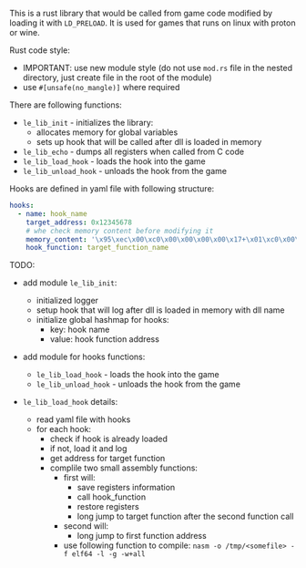 This is a rust library that would be called from game code modified by loading it with `LD_PRELOAD`.
It is used for games that runs on linux with proton or wine.

Rust code style:

* IMPORTANT: use new module style (do not use `mod.rs` file in the nested directory, just create file in the root of the module)
* use `#[unsafe(no_mangle)]` where required

There are following functions:

* `le_lib_init` - initializes the library:
  * allocates memory for global variables
  * sets up hook that will be called after dll is loaded in memory
* `le_lib_echo` - dumps all registers when called from C code
* `le_lib_load_hook` - loads the hook into the game
* `le_lib_unload_hook` - unloads the hook from the game


Hooks are defined in yaml file with following structure:
```yaml
hooks:
  - name: hook_name
    target_address: 0x12345678
    # whe check memory content before modifying it
    memory_content: '\x95\xec\x00\xc0\x00\x00\x00\x00\x17+\x01\xc0\x00\x00\x00\x00'
    hook_function: target_function_name
```

TODO:
* add module `le_lib_init`:
  - initialized logger
  - setup hook that will log after dll is loaded in memory with dll name
  - initialize global hashmap for hooks:
    - key: hook name
    - value: hook function address

* add module for hooks functions:
  - `le_lib_load_hook` - loads the hook into the game
  - `le_lib_unload_hook` - unloads the hook from the game
* `le_lib_load_hook` details:
  - read yaml file with hooks
  - for each hook:
    - check if hook is already loaded
    - if not, load it and log
    - get address for target function
    - complile two small assembly functions:
      - first will:
        - save registers information
        - call hook_function
        - restore registers
        - long jump to target function after the second function call
      - second will:
        - long jump to first function address
      - use following function to compile: `nasm -o /tmp/<somefile> -f elf64 -l -g -w+all`
